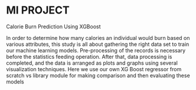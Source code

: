 # MI PROJECT
Calorie Burn Prediction Using XGBoost

In order to determine how many calories an individual would burn based on various attributes, 
this study is all about gathering the right data set to train our machine learning models.
Pre-processing of the records is necessary before the statistics feeding operation. After that, data processing is completed, 
and the data is arranged as plots and graphs using several visualization techniques. 
Here we use our own XG Boost regressor from scratch vs library module for making comparison and then evaluating these models

